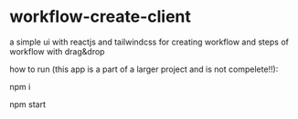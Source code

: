# workflow-create-client
a simple ui with reactjs and tailwindcss for creating workflow and steps of workflow with drag&amp;drop

how to run (this app is a part of a larger project and is not compelete!!):

npm i

npm start
